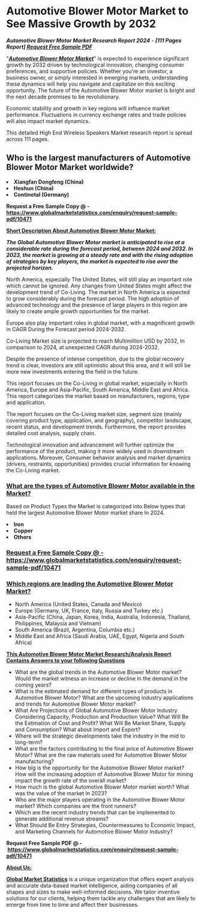 <h1>Automotive Blower Motor Market to See Massive Growth by 2032</h1><p><em><strong>Automotive Blower Motor Market Research Report 2024</strong></em>&nbsp;-&nbsp;<em><strong>[111 Pages Report] </strong></em><em><strong><a href="https://www.globalmarketstatistics.com/enquiry/request-sample-pdf/10471">Request Free Sample PDF</a></strong></em></p><p>"<a style="font-style: italic; font-weight: bold;" href="https://www.globalmarketstatistics.com/market-reports/automotive-blower-motor-market-10471">Automotive Blower Motor Market</a>" is expected to experience significant growth by 2032 driven by technological innovation, changing consumer preferences, and supportive policies. Whether you're an investor, a business owner, or simply interested in emerging markets, understanding these dynamics will help you navigate and capitalize on this exciting opportunity. The future of the&nbsp;Automotive Blower Motor market is bright and the next decade promises to be revolutionary.</p><p>Economic stability and growth in key regions will influence market performance. Fluctuations in currency exchange rates and trade policies will also impact market dynamics.</p><p>This detailed&nbsp;High End Wireless Speakers Market research report is spread across 111 pages.</p><h2><strong>Who is the largest manufacturers of Automotive Blower Motor Market worldwide?</strong></h2><p><strong><li>Xiangfan Dongfeng (China)<li>Heshun (China)<li>Continetal (Germany)</strong></p><p><strong>Request a Free Sample Copy @ - <a href="https://www.globalmarketstatistics.com/enquiry/request-sample-pdf/10471">https://www.globalmarketstatistics.com/enquiry/request-sample-pdf/10471</a></strong></p><p><strong><u>Short Description About Automotive Blower Motor Market:</u></strong></p><p><strong><em>The Global Automotive Blower Motor market is anticipated to rise at a considerable rate during the forecast period, between 2024 and 2032. In 2023, the market is growing at a steady rate and with the rising adoption of strategies by key players, the market is expected to rise over the projected horizon.</em></strong></p><p>North America, especially The United States, will still play an important role which cannot be ignored. Any changes from United States might affect the development trend of Co-Living. The market in North America is expected to grow considerably during the forecast period. The high adoption of advanced technology and the presence of large players in this region are likely to create ample growth opportunities for the market.</p><p>Europe also play important roles in global market, with a magnificent growth in CAGR During the Forecast period 2024-2032.</p><p>Co-Living Market size is projected to reach Multimillion USD by 2032, In comparison to 2024, at unexpected CAGR during 2024-2032.</p><p>Despite the presence of intense competition, due to the global recovery trend is clear, investors are still optimistic about this area, and it will still be more new investments entering the field in the future.</p><p>This report focuses on the Co-Living in global market, especially in North America, Europe and Asia-Pacific, South America, Middle East and Africa. This report categorizes the market based on manufacturers, regions, type and application.</p><p>The report focuses on the Co-Living market size, segment size (mainly covering product type, application, and geography), competitor landscape, recent status, and development trends. Furthermore, the report provides detailed cost analysis, supply chain.</p><p>Technological innovation and advancement will further optimize the performance of the product, making it more widely used in downstream applications. Moreover, Consumer behavior analysis and market dynamics (drivers, restraints, opportunities) provides crucial information for knowing the Co-Living market.</p><h3 class="rank-math-question "><span style="text-decoration: underline;">What are the types of Automotive Blower Motor available in the Market?</span></h3><p>Based on Product Types the Market is categorized into Below types that held the largest Automotive Blower Motor market share In 2024.</p><p><strong><li>Iron<li>Copper<li>Others</strong></p><h3 class="rank-math-question "><span style="text-decoration: underline;">Request a Free Sample Copy @ - <a href="https://www.globalmarketstatistics.com/enquiry/request-sample-pdf/10471">https://www.globalmarketstatistics.com/enquiry/request-sample-pdf/10471</a></span></h3><h3 class="rank-math-question "><span style="text-decoration: underline;">Which regions are leading the Automotive Blower Motor Market?</span></h3><ul><li>North America (United States, Canada and Mexico)</li><li>Europe (Germany, UK, France, Italy, Russia and Turkey etc.)</li><li>Asia-Pacific (China, Japan, Korea, India, Australia, Indonesia, Thailand, Philippines, Malaysia and Vietnam)</li><li>South America (Brazil, Argentina, Columbia etc.)</li><li>Middle East and Africa (Saudi Arabia, UAE, Egypt, Nigeria and South Africa)</li></ul><p><strong><u>This Automotive Blower Motor Market Research/Analysis Report Contains Answers to your following Questions</u></strong></p><ul><li>What are the global trends in the Automotive Blower Motor market? Would the market witness an increase or decline in the demand in the coming years?</li><li>What is the estimated demand for different types of products in Automotive Blower Motor? What are the upcoming industry applications and trends for Automotive Blower Motor market?</li><li>What Are Projections of Global Automotive Blower Motor Industry Considering Capacity, Production and Production Value? What Will Be the Estimation of Cost and Profit? What Will Be Market Share, Supply and Consumption? What about Import and Export?</li><li>Where will the strategic developments take the industry in the mid to long-term?</li><li>What are the factors contributing to the final price of Automotive Blower Motor? What are the raw materials used for Automotive Blower Motor manufacturing?</li><li>How big is the opportunity for the Automotive Blower Motor market? How will the increasing adoption of Automotive Blower Motor for mining impact the growth rate of the overall market?</li><li>How much is the global Automotive Blower Motor market worth? What was the value of the market In 2023?</li><li>Who are the major players operating in the Automotive Blower Motor market? Which companies are the front runners?</li><li>Which are the recent industry trends that can be implemented to generate additional revenue streams?</li><li>What Should Be Entry Strategies, Countermeasures to Economic Impact, and Marketing Channels for Automotive Blower Motor Industry?</li></ul><p><strong>Request Free Sample PDF @ -&nbsp;<a href="https://www.globalmarketstatistics.com/enquiry/request-sample-pdf/10471">https://www.globalmarketstatistics.com/enquiry/request-sample-pdf/10471</a></strong></p><p><strong><u>About Us:</u></strong></p><p><strong><a href="https://www.globalmarketstatistics.com/">Global Market Statistics</a></strong> is a unique organization that offers expert analysis and accurate data-based market intelligence, aiding companies of all shapes and sizes to make well-informed decisions. We tailor inventive solutions for our clients, helping them tackle any challenges that are likely to emerge from time to time and affect their businesses.</p>

